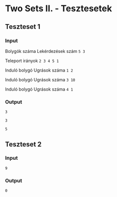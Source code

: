 # Two Sets II. - Tesztesetek

## Teszteset 1
### Input
Bolygók száma Lekérdezések szám `5 3`

Teleport irányok `2 3 4 5 1`

Induló bolygó Ugrások száma `1 2`

Induló bolygó Ugrások száma `3 10`

Induló bolygó Ugrások száma `4 1`

### Output
`3`

`3`

`5`

## Teszteset 2
### Input
`9`
### Output
`0`

